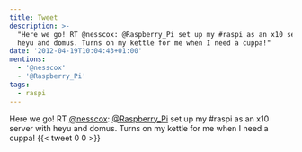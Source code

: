 ```yaml
---
title: Tweet
description: >-
  "Here we go! RT @nesscox: @Raspberry_Pi set up my #raspi as an x10 server with
  heyu and domus. Turns on my kettle for me when I need a cuppa!"
date: '2012-04-19T10:04:43+01:00'
mentions:
  - '@nesscox'
  - '@Raspberry_Pi'
tags:
  - raspi
---
```

Here we go! RT [@nesscox](https://twitter.com/@nesscox): [@Raspberry_Pi](https://twitter.com/@Raspberry_Pi) set up my #raspi as an x10 server with heyu and domus. Turns on my kettle for me when I need a cuppa!
      {{< tweet 0 0 >}}
    
